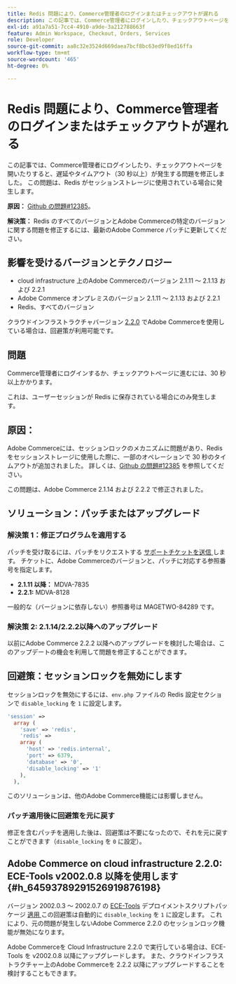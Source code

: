 ```yaml
---
title: Redis 問題により、Commerce管理者のログインまたはチェックアウトが遅れる
description: この記事では、Commerce管理者にログインしたり、チェックアウトページを開いたりすると、遅延やタイムアウト（30 秒以上）が発生する問題を修正しました。 この問題は、Redis がセッションストレージに使用されている場合に発生します。
exl-id: a91a7a51-7cc4-4910-a9de-3a212788663f
feature: Admin Workspace, Checkout, Orders, Services
role: Developer
source-git-commit: aa8c32e3524d669daea7bcf8bc63ed9f8ed16ffa
workflow-type: tm+mt
source-wordcount: '465'
ht-degree: 0%

---
```


# Redis 問題により、Commerce管理者のログインまたはチェックアウトが遅れる

この記事では、Commerce管理者にログインしたり、チェックアウトページを開いたりすると、遅延やタイムアウト（30 秒以上）が発生する問題を修正しました。 この問題は、Redis がセッションストレージに使用されている場合に発生します。

**原因：**   [Github の問題\#12385](https://github.com/magento/magento2/issues/12385)。

**解決策：** Redis のすべてのバージョンとAdobe Commerceの特定のバージョンに関する問題を修正するには、最新のAdobe Commerce パッチに更新してください。

## 影響を受けるバージョンとテクノロジー

* cloud infrastructure 上のAdobe Commerceのバージョン 2.1.11 ～ 2.1.13 および 2.2.1
* Adobe Commerce オンプレミスのバージョン 2.1.11 ～ 2.1.13 および 2.2.1
* Redis、すべてのバージョン

クラウドインフラストラクチャバージョン [2.2.0](#h_64593789291526919876198) でAdobe Commerceを使用している場合は、回避策が利用可能です。

## 問題

Commerce管理者にログインするか、チェックアウトページに進むには、30 秒以上かかります。

これは、ユーザーセッションが Redis に保存されている場合にのみ発生します。

## 原因：

Adobe Commerceには、セッションロックのメカニズムに問題があり、Redis をセッションストレージに使用した際に、一部のオペレーションで 30 秒のタイムアウトが追加されました。 詳しくは、[Github の問題\#12385](https://github.com/magento/magento2/issues/12385) を参照してください。

この問題は、Adobe Commerce 2.1.14 および 2.2.2 で修正されました。

## ソリューション：パッチまたはアップグレード

### 解決策 1：修正プログラムを適用する

パッチを受け取るには、パッチをリクエストする [ サポートチケットを送信 ](/help/help-center-guide/help-center/magento-help-center-user-guide.md#submit-ticket) します。 チケットに、Adobe Commerceのバージョンと、パッチに対応する参照番号を指定します。

* **2.1.11 以降：** MDVA-7835
* **2.2.1:** MDVA-8128

一般的な（バージョンに依存しない）参照番号は MAGETWO-84289 です。

### 解決策 2: 2.1.14/2.2.2以降へのアップグレード

以前にAdobe Commerce 2.2.2 以降へのアップグレードを検討した場合は、このアップデートの機会を利用して問題を修正することができます。

## 回避策：セッションロックを無効にします

セッションロックを無効にするには、`env.php` ファイルの Redis 設定セクションで `disable_locking` を `1` に設定します。

```php
'session' =>
  array (
    'save' => 'redis',
    'redis' =>
    array (
      'host' => 'redis.internal',
      'port' => 6379,
      'database' => '0',
      'disable_locking' => '1'
    ),
  ),
```

このソリューションは、他のAdobe Commerce機能には影響しません。

### パッチ適用後に回避策を元に戻す

修正を含むパッチを適用した後は、回避策は不要になったので、それを元に戻すことができます（`disable_locking` を `0` に設定）。

## Adobe Commerce on cloud infrastructure 2.2.0: ECE-Tools v2002.0.8 以降を使用します {#h_64593789291526919876198}

バージョン 2002.0.3 ～ 2002.0.7 の [ECE-Tools](https://devdocs.magento.com/cloud/project/ece-tools-update.html) デプロイメントスクリプトパッケージ [ 適用 ](https://experienceleague.adobe.com/docs/commerce-cloud-service/user-guide/dev-tools/ece-tools/update-package.html) この回避策は自動的に `disable_locking` を `1` に設定します。 これにより、元の問題が発生しないAdobe Commerce 2.2.0 のセッションロック機能が無効になります。

Adobe Commerceを Cloud Infrastructure 2.2.0 で実行している場合は、ECE-Tools を v2002.0.8 以降にアップグレードします。 また、クラウドインフラストラクチャー上のAdobe Commerceを 2.2.2 以降にアップグレードすることを検討することもできます。
